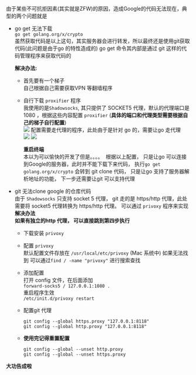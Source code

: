 由于某些不可抗拒因素(其实就是ZFW)的原因，造成Google的代码无法现在，典型的两个问题就是  

* go get 无法下载    
	`go get golang.org/x/crypto`	
	虽然获取代码是以上这句，其实服务器会进行转发，所以最终还是使用git获取代码(此问题是由于go 的特性造成的)  go get 命令其内部是通过 git 这样的代码管理程序来获取代码的   
	
	__解决办法:__   
	
	* 首先要有一个梯子  
		自己根据自己需要获取VPN 等翻墙程序  
	* 自行下载 `proxifier` 程序     
		我使用的是`Shadowsocks`, 其只提供了 SOCKET5 代理，默认的代理端口是 1080 ，根据这些内容配置 `proxifier` (__具体的端口和代理类型需要根据自己的梯子自行配置__)  
		![](http://omy43wh36.bkt.clouddn.com/Snip20171113_1.png)
		配置需要走代理的程序，此处由于是针对 go 的，需要让go 走代理  
		![](http://omy43wh36.bkt.clouddn.com/Snip20171113_2.png)
		![](http://omy43wh36.bkt.clouddn.com/Snip20171113_4.png)
		
		__重启终端__  
		本以为可以愉快的开发了但是。。。。 
		![]()
		根据以上配置， 只是让go 可以连接到Google的服务器，此时并不能下载下来代码， 执行`go get golang.org/x/crypto` 会转到 git clone 代码， 只是让go 支持了服务器解析地址的功能， 下一步还需要让git 可以支持代理  
	
	
	
* git 无法clone google 的仓库代码    
	由于 `Shadowsocks` 只支持 socket 5 代理， git 走的是 https/http 代理，此处需要将 socket5 代理转换为 https/http 代理。 可以通过 `privoxy` 程序来实现  
	__解决办法__  
		__如果有独立的http 代理， 可以直接跳到第四步执行__  
		
	* 下载安装 `privoxy`  
	* 配置 `privoxy`  
		默认配置文件存放在 `/usr/local/etc/privoxy` (Mac 系统中)
		如果无法找到 可以通过`find / -name "privoxy"` 进行搜索查找  
	* 添加配置  
		打开 config 文件，在后面添加  
		`forward-socks5 / 127.0.0.1:1080 .`  
		重启程序生效  
		`/etc/init.d/privoxy restart`    
	* 配置git 代理  
		
		~~~
		git config --global https.proxy "127.0.0.1:8118"
		git config --global http.proxy "127.0.0.1:8118"
		~~~
	* __使用完记得重置配置__  

		~~~
		git config --global --unset http.proxy
		git config --global --unset https.proxy
		~~~
	
__大功告成啦__  

	
	